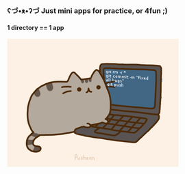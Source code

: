 ### ʕづ•ᴥ•ʔづ  Just mini apps for practice, or 4fun ;)

#### 1 directory == 1 app

<img src="assets/description/fix.gif">

